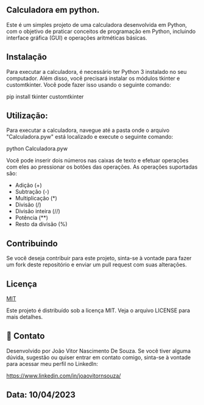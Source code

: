 ## Calculadora em python.

Este é um simples projeto de uma calculadora desenvolvida em Python, com o objetivo de praticar conceitos de programação em Python, incluindo interface gráfica (GUI) e operações aritméticas básicas.


## Instalação

Para executar a calculadora, é necessário ter Python 3 instalado no seu computador. Além disso, você precisará instalar os módulos tkinter e customtkinter. Você pode fazer isso usando o seguinte comando:

pip install tkinter customtkinter


## Utilização:

Para executar a calculadora, navegue até a pasta onde o arquivo "Calculadora.pyw" está localizado e execute o seguinte comando:

python Calculadora.pyw

Você pode inserir dois números nas caixas de texto e efetuar operações com eles ao pressionar os botões das operações. As operações suportadas são:

* Adição (+)
* Subtração (-)
* Multiplicação (*)
* Divisão (/)
* Divisão inteira (//)
* Potência (**)
* Resto da divisão (%)


## Contribuindo

Se você deseja contribuir para este projeto, sinta-se à vontade para fazer um fork deste repositório e enviar um pull request com suas alterações.


## Licença

[MIT](https://choosealicense.com/licenses/mit/)

Este projeto é distribuído sob a licença MIT. Veja o arquivo LICENSE para mais detalhes.


## 💬 Contato
Desenvolvido por João Vitor Nascimento De Souza. Se você tiver alguma dúvida, sugestão ou quiser entrar em contato comigo, sinta-se à vontade para acessar meu perfil no LinkedIn:

https://www.linkedin.com/in/joaovitornsouza/

## Data: 10/04/2023
